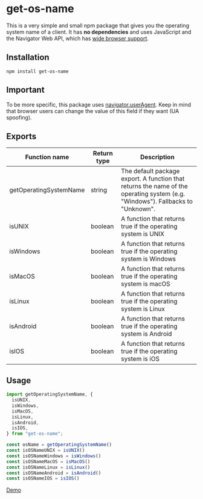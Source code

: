 # get-os-name
This is a very simple and small npm package that gives you the operating system name of a client. It has **no dependencies** and uses JavaScript and the 
Navigator Web API, which has [wide browser support](https://caniuse.com/mdn-api_navigator).

## Installation
```
npm install get-os-name
```

## Important
To be more specific, this package uses [navigator.userAgent](https://developer.mozilla.org/en-US/docs/Web/API/Navigator/userAgent). Keep in mind that browser users can change 
the value of this field if they want (UA spoofing).

## Exports
| Function name               | Return type | Description                                                                                                                         |
| --------------------------- | ----------- | ----------------------------------------------------------------------------------------------------------------------------------- |
| getOperatingSystemName      | string      | The default package export. A function that returns the name of the operating system (e.g. "Windows"). Fallbacks to "Unknown".      |
| isUNIX                      | boolean     | A function that returns true if the operating system is UNIX                                                                        |
| isWindows                   | boolean     | A function that returns true if the operating system is Windows                                                                     |
| isMacOS                     | boolean     | A function that returns true if the operating system is macOS                                                                       |
| isLinux                     | boolean     | A function that returns true if the operating system is Linux                                                                       |
| isAndroid                   | boolean     | A function that returns true if the operating system is Android                                                                     |
| isIOS                       | boolean     | A function that returns true if the operating system is iOS                                                                         |


## Usage
```javascript
import getOperatingSystemName, {
  isUNIX,
  isWindows,
  isMacOS,
  isLinux,
  isAndroid,
  isIOS,
} from "get-os-name";

const osName = getOperatingSystemName()
const isOSNameUNIX = isUNIX()
const isOSNameWindows = isWindows()
const isOSNameMacOS = isMacOS()
const isOSNameLinux = isLinux()
const isOSNameAndroid = isAndroid()
const isOSNameIOS = isIOS()
```
[Demo](https://codesandbox.io/s/get-os-name-example-6ccr13)

